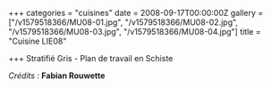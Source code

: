 +++
categories = "cuisines"
date = 2008-09-17T00:00:00Z
gallery = ["/v1579518366/MU08-01.jpg", "/v1579518366/MU08-02.jpg", "/v1579518366/MU08-03.jpg", "/v1579518366/MU08-04.jpg"]
title = "Cuisine LIE08"

+++
Stratifié Gris - Plan de travail en Schiste

_Crédits :_ **Fabian Rouwette**